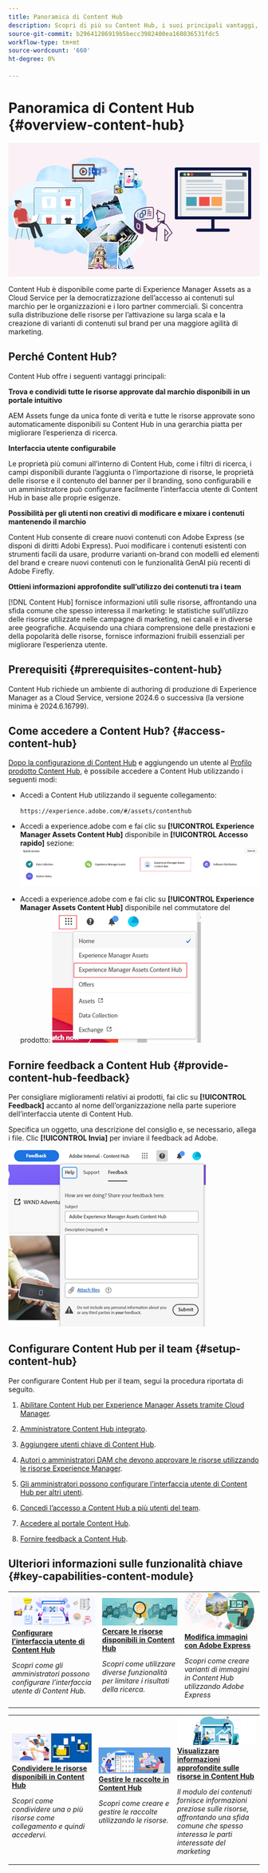 ```yaml
---
title: Panoramica di Content Hub
description: Scopri di più su Content Hub, i suoi principali vantaggi, come accedervi e come fornire un feedback sulle opzioni disponibili in Content Hub.
source-git-commit: b29641286919b5becc3982400ea160836531fdc5
workflow-type: tm+mt
source-wordcount: '660'
ht-degree: 0%

---
```



# Panoramica di Content Hub {#overview-content-hub}

![Panoramica di Content Hub](assets/content-hub-overview.png)

Content Hub è disponibile come parte di Experience Manager Assets as a Cloud Service per la democratizzazione dell’accesso ai contenuti sul marchio per le organizzazioni e i loro partner commerciali. Si concentra sulla distribuzione delle risorse per l’attivazione su larga scala e la creazione di varianti di contenuti sul brand per una maggiore agilità di marketing.

## Perché Content Hub?

Content Hub offre i seguenti vantaggi principali:

**Trova e condividi tutte le risorse approvate dal marchio disponibili in un portale intuitivo**

AEM Assets funge da unica fonte di verità e tutte le risorse approvate sono automaticamente disponibili su Content Hub in una gerarchia piatta per migliorare l’esperienza di ricerca.

**Interfaccia utente configurabile**

Le proprietà più comuni all’interno di Content Hub, come i filtri di ricerca, i campi disponibili durante l’aggiunta o l’importazione di risorse, le proprietà delle risorse e il contenuto del banner per il branding, sono configurabili e un amministratore può configurare facilmente l’interfaccia utente di Content Hub in base alle proprie esigenze.

**Possibilità per gli utenti non creativi di modificare e mixare i contenuti mantenendo il marchio**

Content Hub consente di creare nuovi contenuti con Adobe Express (se disponi di diritti Adobi Express). Puoi modificare i contenuti esistenti con strumenti facili da usare, produrre varianti on-brand con modelli ed elementi del brand e creare nuovi contenuti con le funzionalità GenAI più recenti di Adobe Firefly.

**Ottieni informazioni approfondite sull’utilizzo dei contenuti tra i team**

[!DNL Content Hub] fornisce informazioni utili sulle risorse, affrontando una sfida comune che spesso interessa il marketing: le statistiche sull’utilizzo delle risorse utilizzate nelle campagne di marketing, nei canali e in diverse aree geografiche. Acquisendo una chiara comprensione delle prestazioni e della popolarità delle risorse, fornisce informazioni fruibili essenziali per migliorare l’esperienza utente.

## Prerequisiti {#prerequisites-content-hub}

Content Hub richiede un ambiente di authoring di produzione di Experience Manager as a Cloud Service, versione 2024.6 o successiva (la versione minima è 2024.6.16799).

## Come accedere a Content Hub? {#access-content-hub}

[Dopo la configurazione di Content Hub](#deploy-content-hub) e aggiungendo un utente al [Profilo prodotto Content Hub](/help/assets/deploy-content-hub.md#content-hub-instance-product-profile), è possibile accedere a Content Hub utilizzando i seguenti modi:

* Accedi a Content Hub utilizzando il seguente collegamento:

  `https://experience.adobe.com/#/assets/contenthub`

* Accedi a experience.adobe com e fai clic su **[!UICONTROL Experience Manager Assets Content Hub]** disponibile in **[!UICONTROL Accesso rapido]** sezione:
  ![Accesso a Content Hub](assets/access-content-hub.png)

* Accedi a experience.adobe com e fai clic su **[!UICONTROL Experience Manager Assets Content Hub]** disponibile nel commutatore del prodotto:
  ![Metodo di accesso Content Hub 3](assets/access-content-hub-alternate.png)



## Fornire feedback a Content Hub {#provide-content-hub-feedback}

Per consigliare miglioramenti relativi ai prodotti, fai clic su **[!UICONTROL Feedback]** accanto al nome dell’organizzazione nella parte superiore dell’interfaccia utente di Content Hub.

Specifica un oggetto, una descrizione del consiglio e, se necessario, allega i file. Clic **[!UICONTROL Invia]** per inviare il feedback ad Adobe.

![Feedback su Content Hub](assets/content-hub-feedback.png)

## Configurare Content Hub per il team {#setup-content-hub}

Per configurare Content Hub per il team, segui la procedura riportata di seguito.

1. [Abilitare Content Hub per Experience Manager Assets tramite Cloud Manager](deploy-content-hub.md#enable-content-hub).

1. [Amministratore Content Hub integrato](deploy-content-hub.md#onboard-content-hub-administrator).

1. [Aggiungere utenti chiave di Content Hub](deploy-content-hub.md#onboard-content-hub-consumer-users).

1. [Autori o amministratori DAM che devono approvare le risorse utilizzando le risorse Experience Manager](approve-assets.md).

1. [Gli amministratori possono configurare l’interfaccia utente di Content Hub per altri utenti](configure-content-hub-ui-options.md).

1. [Concedi l’accesso a Content Hub a più utenti del team](deploy-content-hub.md#onboard-content-hub-consumer-users).

1. [Accedere al portale Content Hub](#access-content-hub).

1. [Fornire feedback a Content Hub](#provide-content-hub-feedback).


## Ulteriori informazioni sulle funzionalità chiave {#key-capabilities-content-module}

<table>
<td>
   <a href="/help/assets/configure-content-hub-ui-options.md">
   <img alt="Distribuire Content Hub" src="./assets/configure-assets.png" />
   </a>
   <div>
      <a href="/help/assets/configure-content-hub-ui-options.md">
      <strong>Configurare l’interfaccia utente di Content Hub</strong>
      </a>
   </div>
   <p>
      <em>Scopri come gli amministratori possono configurare l’interfaccia utente di Content Hub. </em>
   </p>
</td>


<td>
   <a href="/help/assets/search-assets-content-hub.md">
   <img alt="Cercare le risorse disponibili in Content Hub" src="./assets/search.png" />
   </a>
   <div>
      <a href="/help/assets/search-assets-content-hub.md">
      <strong>Cercare le risorse disponibili in Content Hub</strong>
      </a>
   </div>
   <p>
      <em>Scopri come utilizzare diverse funzionalità per limitare i risultati della ricerca.</em>
   </p>
</td>
<td>
   <a href="/help/assets/edit-images-content-hub.md">
   <img alt="Modificare le immagini con Adobe Express" src="./assets/edit-images-content-hub.png" />
   </a>
   <div>
      <a href="/help/assets/edit-images-content-hub.md">
      <strong>Modifica immagini con Adobe Express</strong>
      </a>
   </div>
   <p>
      <em>Scopri come creare varianti di immagini in Content Hub utilizzando Adobe Express</em>
   </p>
</td>
</table>
<table>
<td>
   <a href="/help/assets/share-assets-content-hub.md">
   <img alt="Condividere le risorse disponibili in Content Hub" src="./assets/share-assets-banner.png" />
   </a>
   <div>
      <a href="/help/assets/share-assets-content-hub.md">
      <strong>Condividere le risorse disponibili in Content Hub</strong>
      </a>
   </div>
   <p>
      <em>Scopri come condividere una o più risorse come collegamento e quindi accedervi.</em>
   </p>
</td>
<td>
   <a href="/help/assets/collections-content-hub.md">
   <img alt="Gestire le raccolte in Content Hub" src="./assets/manage-collection.png" />
   </a>
   <div>
      <a href="/help/assets/collections-content-hub.md">
      <strong>Gestire le raccolte in Content Hub</strong>
      </a>
   </div>
   <p>
      <em>Scopri come creare e gestire le raccolte utilizzando le risorse.</em>
   </p>
</td>
<td>
   <a href="/help/assets/insights-content-hub.md">
   <img alt="Condividere le risorse disponibili in Content Hub" src="./assets/asset-insights-banner.jpg" />
   </a>
   <div>
      <a href="/help/assets/insights-content-hub.md">
      <strong>Visualizzare informazioni approfondite sulle risorse in Content Hub</strong>
      </a>
   </div>
   <p>
      <em> Il modulo dei contenuti fornisce informazioni preziose sulle risorse, affrontando una sfida comune che spesso interessa le parti interessate del marketing</em>
   </p>
</td>
</table>
